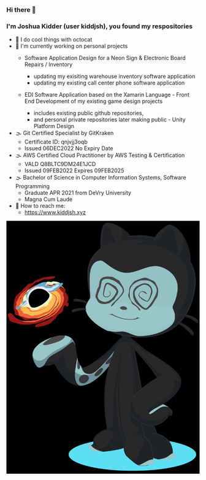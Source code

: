 ### Hi there 👋
### I'm Joshua Kidder (user kiddjsh), you found my respositories

- 👾 I do cool things with octocat
- 🍂 I'm currently working on personal projects
     - Software Application Design for a Neon Sign & Electronic Board Repairs / Inventory
          - updating my exisiting warehouse inventory software application
          - updating my existing call center phone software application 
     
     - EDI Software Application based on the Xamarin Language
      - Front End Development of my existing game design projects
          - includes existing public github repositories,
          - and personal private repositories later making public 
      - Unity Platform Design 
- 🌫️ Git Certified Specialist by GitKraken
     - Certificate ID: qnjvjj3oqb
     - Issued 06DEC2022 No Expiry Date 
- 🌫️ AWS Certified Cloud Practitioner by AWS Testing & Certification
     - VALD Q8BLTC9DM24E1JCD
     - Issued 09FEB2022 Expires 09FEB2025 
- 🌫️ Bachelor of Science in Computer Information Systems, Software Programming
     - Graduate APR 2021 from DeVry University
     - Magna Cum Laude 
- 💬 How to reach me:
     - https://www.kiddjsh.xyz 

![myOctocat](https://github.com/kiddjsh/kiddjsh/blob/main/octocat-kiddjsh-avatar.jpg)


<!--
**kiddjsh/kiddjsh** is a ✨ _special_ ✨ repository because its `README.md` (this file) appears on your GitHub profile.

Here are some ideas to get you started:

- 🔭 I’m currently working on ...
- 🌱 I’m currently learning ...
- 👯 I’m looking to collaborate on ...
- 🤔 I’m looking for help with ...
- 💬 Ask me about ...
- 📫 How to reach me: ...
- 😄 Pronouns: ...
- ⚡ Fun fact: ...
-->
